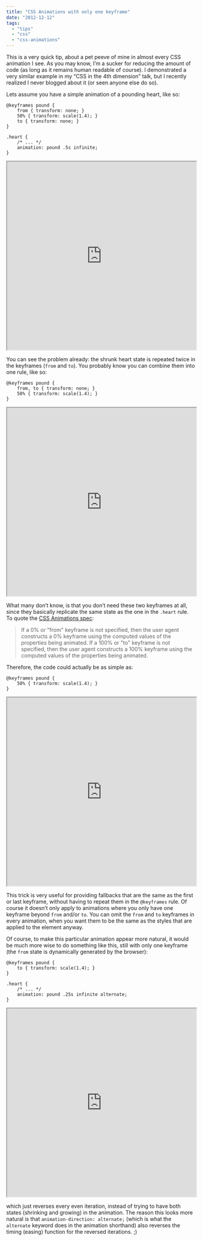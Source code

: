 ```yaml
---
title: "CSS Animations with only one keyframe"
date: "2012-12-12"
tags:
  - "tips"
  - "css"
  - "css-animations"
---
```


This is a very quick tip, about a pet peeve of mine in almost every CSS animation I see. As you may know, I’m a sucker for reducing the amount of code (as long as it remains human readable of course). I demonstrated a very similar example in my “CSS in the 4th dimension” talk, but I recently realized I never blogged about it (or seen anyone else do so).

Lets assume you have a simple animation of a pounding heart, like so:

```
@keyframes pound {
	from { transform: none; }
	50% { transform: scale(1.4); }
	to { transform: none; }
}

.heart {
	/* ... */
	animation: pound .5s infinite;
}
```

<iframe src="https://dabblet.com/gist/4268782/a7d1b285a6af0a0183f94079ab310217c1076275" style="width:100%; height:500px"></iframe>

You can see the problem already: the shrunk heart state is repeated twice in the keyframes (`from` and `to`). You probably know you can combine them into one rule, like so:

```
@keyframes pound {
	from, to { transform: none; }
	50% { transform: scale(1.4); }
}
```

<iframe src="https://dabblet.com/gist/4268782/b8beab24426225097410b9b159d27a5cf7e4e3fd" style="width:100%; height:500px"></iframe>

What many don’t know, is that you don’t need these two keyframes at all, since they basically replicate the same state as the one in the `.heart` rule. To quote the [CSS Animations spec](http://www.w3.org/TR/css3-animations/#keyframes):

> If a 0% or "from" keyframe is not specified, then the user agent constructs a 0% keyframe using the computed values of the properties being animated. If a 100% or "to" keyframe is not specified, then the user agent constructs a 100% keyframe using the computed values of the properties being animated.

Therefore, the code could actually be as simple as:

```
@keyframes pound {
	50% { transform: scale(1.4); }
}
```

<iframe src="https://dabblet.com/gist/4268782/b7849dbbd47761cf352fe7e0740c4bc227824f61" style="width:100%; height:500px"></iframe>

This trick is very useful for providing fallbacks that are the same as the first or last keyframe, without having to repeat them in the `@keyframes` rule. Of course it doesn’t only apply to animations where you only have one keyframe beyond `from` and/or `to`. You can omit the `from` and `to` keyframes in every animation, when you want them to be the same as the styles that are applied to the element anyway.

Of course, to make this particular animation appear more natural, it would be much more wise to do something like this, still with only one keyframe (the `from` state is dynamically generated by the browser):

```
@keyframes pound {
	to { transform: scale(1.4); }
}

.heart {
	/* ... */
	animation: pound .25s infinite alternate;
}
```

<iframe src="https://dabblet.com/gist/4268782" style="width:100%; height:500px"></iframe>

which just reverses every even iteration, instead of trying to have both states (shrinking and growing) in the animation. The reason this looks more natural is that `animation-direction: alternate;` (which is what the `alternate` keyword does in the animation shorthand) also reverses the timing (easing) function for the reversed iterations. ;)
